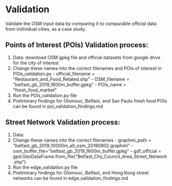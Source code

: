 # Validation

Validate the OSM input data by comparing it to comparable official data from individual cities, as a case study.

## Points of Interest (POIs) Validation process:

  1. Data: download OSM gpkg file and official datasets from google drive for the city of interest
  2. Change these names into the correct filenames and POIs of interest in POIs_validation.py
    - official_filename = "Restaurant_and_Food_Related.shp"
    - OSM_filename = "belfast_gb_2019_1600m_buffer.gpkg"
    - POIs_name = "fresh_food_market"
  3. Run the POIs_validation.py file
  4. Preliminary findings for Olomouc, Belfast, and Sao Paulo fresh food POIs can be found in poi_validation_findings.md


## Street Network Validation process:

  1. Data:
  2. Change these names into the correct filenames
    - graphml_path = "belfast_gb_2019_10000m_all_osm_20190902.graphml"
    - osm_buffer_file="belfast_gb_2019_1600m_buffer.gpkg"
    - gdf_official = gpd.GeoDataFrame.from_file("Belfast_City_Council_Area_Street_Network.shp")
  3. Run the edge_validation.py file
  4. Preliminary findings for Olomouc, Belfast, and Hong Kong street networks can be found in edge_validation_findings.md
